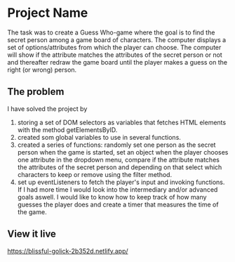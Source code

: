 # Project Name

The task was to create a Guess Who-game where the goal is to find the secret person among a game board of characters. The computer displays a set of options/attributes from which the player can choose. The computer will show if the attribute matches the attributes of the secret person or not and thereafter redraw the game board until the player makes a guess on the right (or wrong) person. 

## The problem

I have solved the project by 
1. storing a set of DOM selectors as variables that fetches HTML elements with the method getElementsByID.
2. created som global variables to use in several functions. 
3. created a series of functions: randomly set one person as the secret person when the game is started, set an object when the player chooses one attribute in the dropdown menu, compare if the attribute matches the attributes of the secret person and depending on that select which characters to keep or remove using the filter method. 
4. set up eventListeners to fetch the player's input and invoking functions. 
If I had more time I would look into the intermediary and/or advanced goals aswell. I would like to know how to keep track of how many guesses the player does and create a timer that measures the time of the game.  

## View it live

https://blissful-golick-2b352d.netlify.app/

